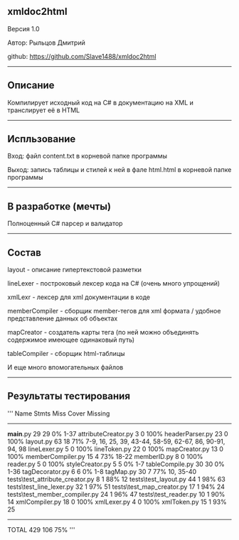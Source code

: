 xmldoc2html
----------------

Версия 1.0

Автор: Рыльцов Дмитрий

github: https://github.com/Slave1488/xmldoc2html

--------

Описание
----------------

Компилирует исходный код на C# в документацию на XML и транслирует её в HTML

--------

Испльзование
----------------

Вход: файл content.txt в корневой папке программы

Выход: запись таблицы и стилей к ней в фале html.html в корневой папке программы

--------

В разработке (мечты)
----------------

Полноценный C# парсер и валидатор

--------

Состав
----------------

layout - описаниe гипертекстовой разметки

lineLexer - построковый лексер кода на C# (очень много упрощений)

xmlLexr - лексер для xml документации в коде

memberCompiler - сборщик member-тегов для xml формата / удобное представление данных об объектах

mapCreator - создатель карты тега (по ней можно объединять содержимое имеющее одинаковый путь)

tableCompiler - сборщик html-таблицы

И еще много впомогательных файлов

--------

Результаты тестирования
----------------
'''
Name                              Stmts   Miss  Cover   Missing

---------------------------------------------------------------
__main__.py                          29     29     0%   1-37
attributeCreator.py                   3      0   100%
headerParser.py                      23      0   100%
layout.py                            63     18    71%   7-9, 16, 25, 39, 43-44, 58-59, 62-67, 86, 90-91, 94, 98
lineLexer.py                          5      0   100%
lineToken.py                         22      0   100%
mapCreator.py                        13      0   100%
memberCompiler.py                    15      4    73%   18-22
memberID.py                           8      0   100%
reader.py                             5      0   100%
styleCreator.py                       5      5     0%   1-7
tableCompile.py                      30     30     0%   1-36
tagDecorator.py                       6      6     0%   1-8
tagMap.py                            30      7    77%   10, 35-40
tests\test_attribute_creator.py       8      1    88%   12
tests\test_layout.py                 44      1    98%   63
tests\test_line_lexer.py             32      1    97%   51
tests\test_map_creator.py            17      1    94%   24
tests\test_member_compiler.py        24      1    96%   47
tests\test_reader.py                 10      1    90%   14
xmlCompiler.py                       18      0   100%
xmlLexer.py                           4      0   100%
xmlToken.py                          15      1    93%   25

---------------------------------------------------------------
TOTAL                               429    106    75%
'''